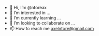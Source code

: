 - 👋 Hi, I’m @ntoreax
- 👀 I’m interested in ...
- 🌱 I’m currently learning ...
- 💞️ I’m looking to collaborate on ...
- 📫 How to reach me axelntore@gmail.com

<!---
ntoreax/ntoreax is a ✨ special ✨ repository because its `README.md` (this file) appears on your GitHub profile.
You can click the Preview link to take a look at your changes.
--->
